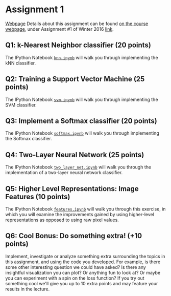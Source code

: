 # Assignment 1
[Webpage](http://cs231n.github.io/assignments2016/assignment1/)
Details about this assignment can be found [on the course webpage](http://cs231n.github.io/), under Assignment #1 of Winter 2016 [link](http://cs231n.github.io/assignments2016/assignment1/).

## Q1: k-Nearest Neighbor classifier (20 points)

The IPython Notebook [`knn.ipynb`](https://github.com/kingtaurus/cs231n/blob/master/assignment1/knn.ipynb/) will walk you through implementing the kNN classifier.

## Q2: Training a Support Vector Machine (25 points)

The IPython Notebook [`svm.ipynb`](https://github.com/kingtaurus/cs231n/blob/master/assignment1/svm.ipynb/) will walk you through implementing the SVM classifier.

## Q3: Implement a Softmax classifier (20 points)

The IPython Notebook [`softmax.ipynb`](https://github.com/kingtaurus/cs231n/blob/master/assignment1/softmax.ipynb/)  will walk you through implementing the Softmax classifier.

## Q4: Two-Layer Neural Network (25 points)

The IPython Notebook [`two_layer_net.ipynb`](https://github.com/kingtaurus/cs231n/blob/master/assignment1/two_layer_net.ipynb/) will walk you through the implementation of a two-layer neural network classifier.

## Q5: Higher Level Representations: Image Features (10 points)

The IPython Notebook [`features.ipynb`](https://github.com/kingtaurus/cs231n/blob/master/assignment1/features.ipynb/) will walk you through this exercise, in which you will examine the improvements gained by using higher-level representations as opposed to using raw pixel values.

## Q6: Cool Bonus: Do something extra! (+10 points)

Implement, investigate or analyze something extra surrounding the topics in this assignment, and using the code you developed. For example, is there some other interesting question we could have asked? Is there any insightful visualization you can plot? Or anything fun to look at? Or maybe you can experiment with a spin on the loss function? If you try out something cool we'll give you up to 10 extra points and may feature your results in the lecture.
